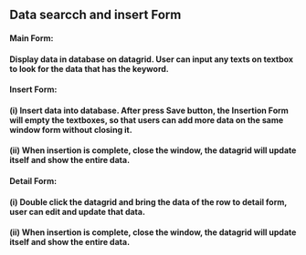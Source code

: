 ## Data searcch and insert Form

#### Main Form:  
#### Display data in database on datagrid. User can input any texts on textbox to look for the data that has the keyword.  
####
#### Insert Form: 
#### (i) Insert data into database. After press Save button, the Insertion Form will empty the textboxes, so that users can add more data on the same window form without closing it.
#### (ii) When insertion is complete, close the window, the datagrid will update itself and show the entire data.
#### Detail Form: 
#### (i) Double click the datagrid and bring the data of the row to detail form, user can edit and update that data.
#### (ii) When insertion is complete, close the window, the datagrid will update itself and show the entire data.
